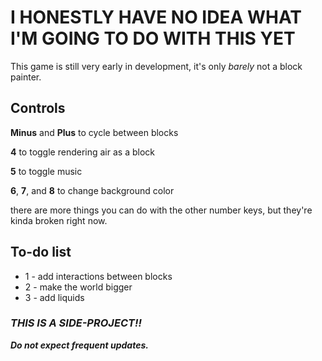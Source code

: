 # I HONESTLY HAVE NO IDEA WHAT I'M GOING TO DO WITH THIS YET

This game is still very early in development, it's only *barely* not a block painter.

## Controls

**Minus** and **Plus** to cycle between blocks

**4** to toggle rendering air as a block

**5** to toggle music

**6**, **7**, and **8** to change background color

there are more things you can do with the other number keys, but they're kinda broken right now.

## To-do list

* 1 - add interactions between blocks
* 2 - make the world bigger
* 3 - add liquids


### ***THIS IS A SIDE-PROJECT!!***

***Do not expect frequent updates.***
